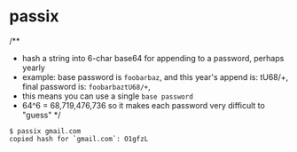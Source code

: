 # passix

/** 
 * hash a string into 6-char base64 for appending to a password, perhaps yearly
 * example:  base password is `foobarbaz`, and this year's append is: tU68/+, final password is: `foobarbaztU68/+`,
 * this means you can use a single `base password`
 * 64^6 = 68,719,476,736 so it makes each password very difficult to "guess"
 */
 
```
$ passix gmail.com                                                                                                               
copied hash for `gmail.com`: O1gfzL
```